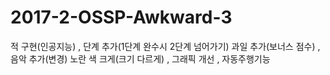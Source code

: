 # 2017-2-OSSP-Awkward-3

적 구현(인공지능) , 단계 추가(1단계 완수시 2단계 넘어가기) 
과일 추가(보너스 점수) , 음악 추가(변경) 
노란 색 크게(크기 다르게) , 그래픽 개선 , 자동주행기능  
